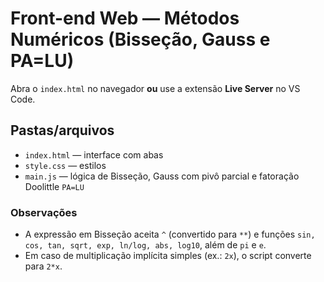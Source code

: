 # Front-end Web — Métodos Numéricos (Bisseção, Gauss e PA=LU)

Abra o `index.html` no navegador **ou** use a extensão **Live Server** no VS Code.

## Pastas/arquivos
- `index.html` — interface com abas
- `style.css` — estilos
- `main.js` — lógica de Bisseção, Gauss com pivô parcial e fatoração Doolittle `PA=LU`

### Observações
- A expressão em Bisseção aceita `^` (convertido para `**`) e funções `sin, cos, tan, sqrt, exp, ln/log, abs, log10`, além de `pi` e `e`.
- Em caso de multiplicação implícita simples (ex.: `2x`), o script converte para `2*x`.
